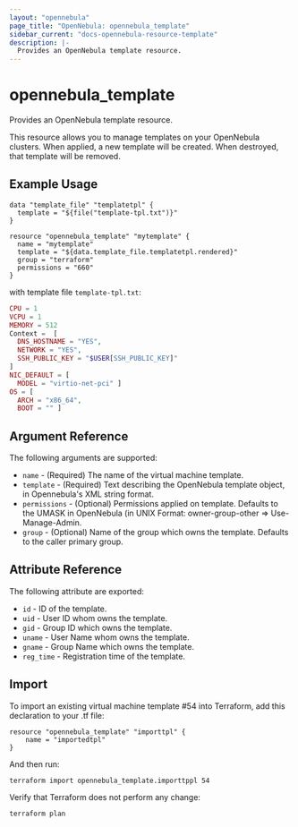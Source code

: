 ```yaml
---
layout: "opennebula"
page_title: "OpenNebula: opennebula_template"
sidebar_current: "docs-opennebula-resource-template"
description: |-
  Provides an OpenNebula template resource.
---
```


# opennebula_template

Provides an OpenNebula template resource.

This resource allows you to manage templates on your OpenNebula clusters. When applied,
a new template will be created. When destroyed, that template will be removed.

## Example Usage

```hcl
data "template_file" "templatetpl" {
  template = "${file("template-tpl.txt")}"
}

resource "opennebula_template" "mytemplate" {
  name = "mytemplate"
  template = "${data.template_file.templatetpl.rendered}"
  group = "terraform"
  permissions = "660"
}
```

with template file `template-tpl.txt`:
```php
CPU = 1
VCPU = 1
MEMORY = 512
Context =  [
  DNS_HOSTNAME = "YES",
  NETWORK = "YES",
  SSH_PUBLIC_KEY = "$USER[SSH_PUBLIC_KEY]"
]
NIC_DEFAULT = [
  MODEL = "virtio-net-pci" ]
OS = [
  ARCH = "x86_64",
  BOOT = "" ]
```

## Argument Reference

The following arguments are supported:

* `name` - (Required) The name of the virtual machine template.
* `template` - (Required) Text describing the OpenNebula template object, in Opennebula's XML string format.
* `permissions` - (Optional) Permissions applied on template. Defaults to the UMASK in OpenNebula (in UNIX Format: owner-group-other => Use-Manage-Admin.
* `group` - (Optional) Name of the group which owns the template. Defaults to the caller primary group.

## Attribute Reference

The following attribute are exported:
* `id` - ID of the template.
* `uid` - User ID whom owns the template.
* `gid` - Group ID which owns the template.
* `uname` - User Name whom owns the template.
* `gname` - Group Name which owns the template.
* `reg_time` - Registration time of the template.

## Import

To import an existing virtual machine template #54 into Terraform, add this declaration to your .tf file:

```hcl
resource "opennebula_template" "importtpl" {
    name = "importedtpl"
}
```

And then run:

```
terraform import opennebula_template.importtppl 54
```

Verify that Terraform does not perform any change:

```
terraform plan
```
